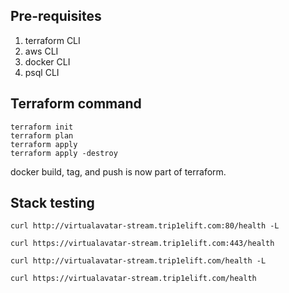 ## Pre-requisites

1. terraform CLI
2. aws CLI
3. docker CLI
4. psql CLI


## Terraform command

```shell
terraform init
terraform plan
terraform apply
terraform apply -destroy
```

docker build, tag, and push is now part of terraform.

## Stack testing

```shell
curl http://virtualavatar-stream.trip1elift.com:80/health -L
```

```shell
curl https://virtualavatar-stream.trip1elift.com:443/health
```

```shell
curl http://virtualavatar-stream.trip1elift.com/health -L
```

```shell
curl https://virtualavatar-stream.trip1elift.com/health
```